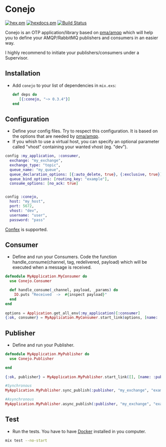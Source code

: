 # Conejo

[![hex.pm](https://img.shields.io/hexpm/v/conejo.svg?style=flat-square)](https://hex.pm/packages/conejo) [![hexdocs.pm](https://img.shields.io/badge/docs-latest-green.svg?style=flat-square)](https://hexdocs.pm/conejo/) [![Build Status](https://travis-ci.org/mendrugory/conejo.svg?branch=master)](https://travis-ci.org/mendrugory/conejo)

Conejo is an OTP application/library based on [pma/amqp](https://github.com/pma/amqp/) which will help you to define your
AMQP/RabbitMQ publishers and consumers in an easier way.

I highly recommend to initiate your publishers/consumers under a Supervisor.

## Installation
  * Add `conejo` to your list of dependencies in `mix.exs`:

    ```elixir
    def deps do
       [{:conejo, "~> 0.3.4"}]
    end
    ```
    
## Configuration    
  * Define your config files. Try to respect this configuration. It is based
   on the options that are needed by [pma/amqp](https://github.com/pma/amqp/).
  * If you whish to use a virtual host, you can specify an optional parameter called "vhost" containing your wanted vhost (eg. "dev").
   
   ```elixir
   config :my_application, :consumer,
     exchange: "my_exchange",
     exchange_type: "topic",
     queue_name: "my_queue",
     queue_declaration_options: [{:auto_delete, true}, {:exclusive, true}],
     queue_bind_options: [routing_key: "example"],
     consume_options: [no_ack: true]


   config :conejo, 
     host: "my_host",
     port: 5672,
     vhost: "dev",
     username: "user",
     password: "pass"
   ```
   [Confex](https://github.com/Nebo15/confex) is supported.

## Consumer
  * Define and run your Consumers. Code the function handle_consume(channel, tag, redelivered, payload)
   which will be executed when a message is received.
     
  ```elixir
  defmodule MyApplication.MyConsumer do
    use Conejo.Consumer

    def handle_consume(_channel, payload, _params) do
      IO.puts "Received  ->  #{inspect payload}"
    end
  end
     
  options = Application.get_all_env(:my_application)[:consumer] 
  {:ok, consumer} = MyApplication.MyConsumer.start_link(options, [name: :consumer])
  ```
  
## Publisher
  * Define and run your Publisher.
     
  ```elixir
  defmodule MyApplication.MyPublisher do
    use Conejo.Publisher
  
  end
     
  {:ok, publisher} = MyApplication.MyPublisher.start_link([], [name: :publisher])
  
  #Synchronous
  MyApplication.MyPublisher.sync_publish(:publisher, "my_exchange", "example", "Hola")
  
  #Asynchronous
  MyApplication.MyPublisher.async_publish(:publisher, "my_exchange", "example", "Adios")
  ```
  
## Test
  * Run the tests. You have to have [Docker](https://www.docker.com) installed in you computer.
  ```bash
  mix test --no-start
  ```
  
  
